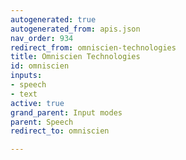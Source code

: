 ```yaml
---
autogenerated: true
autogenerated_from: apis.json
nav_order: 934
redirect_from: omniscien-technologies
title: Omniscien Technologies
id: omniscien
inputs:
- speech
- text
active: true
grand_parent: Input modes
parent: Speech
redirect_to: omniscien

---
```


